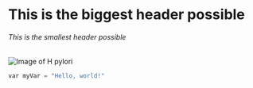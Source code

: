 # This is the biggest header possible
###### This is the smallest header possible
![Image of H pylori](https://d2jx2rerrg6sh3.cloudfront.net/image-handler/picture/2018/7/shutterstock_586012724.jpg)
``` python
var myVar = "Hello, world!"
```


